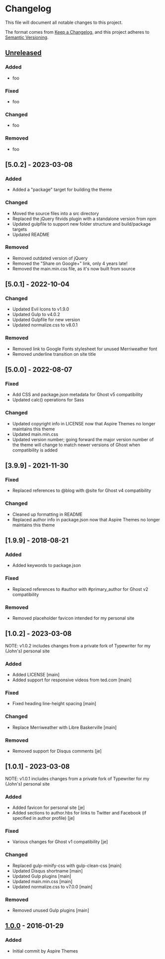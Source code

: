# Changelog

This file will document all notable changes to this project.

The format comes from [Keep a Changelog](https://keepachangelog.com/en/1.0.0/),
and this project adheres to [Semantic Versioning](https://semver.org/spec/v2.0.0.html).

## [Unreleased]

### Added

+ foo

### Fixed

+ foo

### Changed

+ foo

### Removed

+ foo

## [5.0.2] - 2023-03-08

### Added

+ Added a "package" target for building the theme

### Changed

+ Moved the source files into a src directory
+ Replaced the jQuery fitvids plugin with a standalone version from npm
+ Updated gulpfile to support new folder structure and build/package targets
+ Updated README

### Removed

+ Removed outdated version of jQuery
+ Removed the "Share on Google+" link, only 4 years late!
+ Removed the main.min.css file, as it's now built from source

## [5.0.1] - 2022-10-04

### Changed

+ Updated Evil Icons to v1.9.0
+ Updated Gulp to v4.0.2
+ Updated Gulpfile for new version
+ Updated normalize.css to v8.0.1

### Removed

+ Removed link to Google Fonts stylesheet for unused Merriweather font
+ Removed underline transition on site title

## [5.0.0] - 2022-08-07

### Fixed

+ Add CSS and package.json metadata for Ghost v5 compatibility
+ Updated calc() operations for Sass

### Changed

+ Updated copyright info in LICENSE now that Aspire Themes no longer maintains this theme
+ Updated main.min.css
+ Updated version number; going forward the major version number of the theme will change to match newer versions of Ghost when compatibility is added

## [3.9.9] - 2021-11-30

### Fixed

+ Replaced references to @blog with @site for Ghost v4 compatibility

### Changed

+ Cleaned up formatting in README
+ Replaced author info in package.json now that Aspire Themes no longer maintains this theme

## [1.9.9] - 2018-08-21

### Added

+ Added keywords to package.json

### Fixed

+ Replaced references to #author with #primary_author for Ghost v2 compatibility

### Removed

+ Removed placeholder favicon intended for my personal site

## [1.0.2] - 2023-03-08

NOTE: v1.0.2 includes changes from a private fork of Typewriter for my (John's) personal site

### Added

+ Added LICENSE [main]
+ Added support for responsive videos from ted.com [main]

### Fixed

+ Fixed heading line-height spacing [main]

### Changed

+ Replace Merriweather with Libre Baskerville [main]

### Removed

+ Removed support for Disqus comments [je]

## [1.0.1] - 2023-03-08

NOTE: v1.0.1 includes changes from a private fork of Typewriter for my (John's) personal site

### Added

+ Added favicon for personal site [je]
+ Added sections to author.hbs for links to Twitter and Facebook (if specified in author profile) [je]

### Fixed

+ Various changes for Ghost v1 compatibility [je]

### Changed

+ Replaced gulp-minify-css with gulp-clean-css [main]
+ Updated Disqus shortname [main]
+ Updated Gulp plugins [main]
+ Updated main.min.css [main]
+ Updated normalize.css to v7.0.0 [main]

### Removed

+ Removed unused Gulp plugins [main]

## [1.0.0] - 2016-01-29

### Added

+ Initial commit by Aspire Themes

[unreleased]: https://github.com/olivierlacan/keep-a-changelog/compare/v1.1.1...HEAD
[1.1.1]: https://github.com/olivierlacan/keep-a-changelog/compare/v1.1.0...v1.1.1
[1.1.0]: https://github.com/olivierlacan/keep-a-changelog/compare/v1.0.0...v1.1.0
[1.0.0]: https://github.com/olivierlacan/keep-a-changelog/compare/v0.3.0...v1.0.0
[0.3.0]: https://github.com/olivierlacan/keep-a-changelog/compare/v0.2.0...v0.3.0
[0.2.0]: https://github.com/olivierlacan/keep-a-changelog/compare/v0.1.0...v0.2.0
[0.1.0]: https://github.com/olivierlacan/keep-a-changelog/compare/v0.0.8...v0.1.0
[0.0.8]: https://github.com/olivierlacan/keep-a-changelog/compare/v0.0.7...v0.0.8
[0.0.7]: https://github.com/olivierlacan/keep-a-changelog/compare/v0.0.6...v0.0.7
[0.0.6]: https://github.com/olivierlacan/keep-a-changelog/compare/v0.0.5...v0.0.6
[0.0.5]: https://github.com/olivierlacan/keep-a-changelog/compare/v0.0.4...v0.0.5
[0.0.4]: https://github.com/olivierlacan/keep-a-changelog/compare/v0.0.3...v0.0.4
[0.0.3]: https://github.com/olivierlacan/keep-a-changelog/compare/v0.0.2...v0.0.3
[0.0.2]: https://github.com/olivierlacan/keep-a-changelog/compare/v0.0.1...v0.0.2
[0.0.1]: https://github.com/olivierlacan/keep-a-changelog/releases/tag/v0.0.1